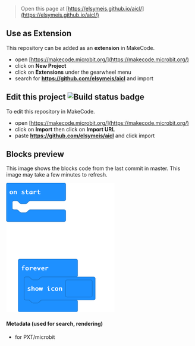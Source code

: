 
> Open this page at [https://elsymeis.github.io/aicl/](https://elsymeis.github.io/aicl/)

## Use as Extension

This repository can be added as an **extension** in MakeCode.

* open [https://makecode.microbit.org/](https://makecode.microbit.org/)
* click on **New Project**
* click on **Extensions** under the gearwheel menu
* search for **https://github.com/elsymeis/aicl** and import

## Edit this project ![Build status badge](https://github.com/elsymeis/aicl/workflows/MakeCode/badge.svg)

To edit this repository in MakeCode.

* open [https://makecode.microbit.org/](https://makecode.microbit.org/)
* click on **Import** then click on **Import URL**
* paste **https://github.com/elsymeis/aicl** and click import

## Blocks preview

This image shows the blocks code from the last commit in master.
This image may take a few minutes to refresh.

![A rendered view of the blocks](https://github.com/elsymeis/aicl/raw/master/.github/makecode/blocks.png)

#### Metadata (used for search, rendering)

* for PXT/microbit
<script src="https://makecode.com/gh-pages-embed.js"></script><script>makeCodeRender("{{ site.makecode.home_url }}", "{{ site.github.owner_name }}/{{ site.github.repository_name }}");</script>
